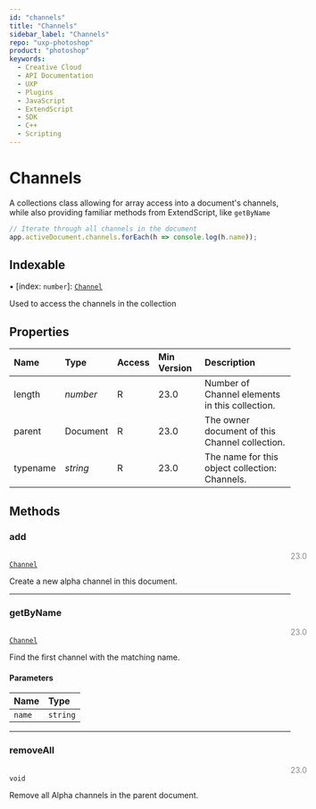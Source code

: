 ```yaml
---
id: "channels"
title: "Channels"
sidebar_label: "Channels"
repo: "uxp-photoshop"
product: "photoshop"
keywords:
  - Creative Cloud
  - API Documentation
  - UXP
  - Plugins
  - JavaScript
  - ExtendScript
  - SDK
  - C++
  - Scripting
---
```


# Channels

A collections class allowing for array access into a document's channels,
while also providing familiar methods from ExtendScript, like `getByName`

```javascript
// Iterate through all channels in the document
app.activeDocument.channels.forEach(h => console.log(h.name));
```

## Indexable

▪ [index: `number`]: [`Channel`](/ps_reference/classes/channel/)

Used to access the channels in the collection

## Properties

| Name | Type | Access | Min Version | Description |
| :------ | :------ | :------ | :------ | :------ |
| length | *number* | R | 23.0 | Number of Channel elements in this collection. |
| parent | Document | R | 23.0 | The owner document of this Channel collection. |
| typename | *string* | R | 23.0 | The name for this object collection: Channels. |

## Methods

### add
<span class="minversion" style="float:left; margin-left:36em; opacity:0.5;">23.0</span>

[`Channel`](/ps_reference/classes/channel/)

Create a new alpha channel in this document.

___

### getByName
<span class="minversion" style="float:left; margin-left:36em; opacity:0.5;">23.0</span>

[`Channel`](/ps_reference/classes/channel/)

Find the first channel with the matching name.

#### Parameters

| Name | Type |
| :------ | :------ |
| `name` | `string` |

___

### removeAll
<span class="minversion" style="float:left; margin-left:36em; opacity:0.5;">23.0</span>

`void`

Remove all Alpha channels in the parent document.
